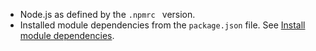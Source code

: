 
* Node.js as defined by the `.npmrc ` version.
* Installed module dependencies from the `package.json` file. See [Install module dependencies](/docs/guides/oie-embedded-common-download-setup-app/nodejs/main/#install-module-dependencies).
